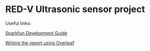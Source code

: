 # RED-V Ultrasonic sensor project

Useful links:  

[Sparkfun Development Guide](https://learn.sparkfun.com/tutorials/red-v-development-guide)  

[Writing the report using Overleaf](https://www.overleaf.com/8795588922mwymcdbbwtnq)  
